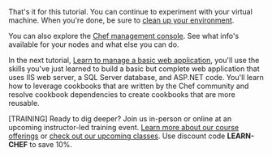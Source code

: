That's it for this tutorial. You can continue to experiment with your virtual machine. When you're done, be sure to [clean up your environment](/manage-a-node/windows/update-your-nodes-configuration#howtocleanupyourenvironment).

You can also explore the [Chef management console](https://manage.chef.io). See what info's available for your nodes and what else you can do.

In the next tutorial, [Learn to manage a basic web application](/manage-a-web-app/windows/), you'll use the skills you've just learned to build a basic but complete web application that uses IIS web server, a SQL Server database, and ASP.NET code. You'll learn how to leverage cookbooks that are written by the Chef community and resolve cookbook dependencies to create cookbooks that are more reusable.

[TRAINING] Ready to dig deeper? Join us in-person or online at an upcoming instructor-led training event. [Learn more about our course offerings](https://www.chef.io/training/) or [check out our upcoming classes](https://www.chef.io/blog/events/category/training-events/). Use discount code **LEARN-CHEF** to save 10%.
